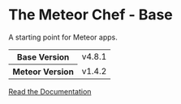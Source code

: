 # The Meteor Chef - Base
A starting point for Meteor apps.

<table>
  <tbody>
    <tr>
      <th>Base Version</th>
      <td>v4.8.1</td>
    </tr>
    <tr>
      <th>Meteor Version</th>
      <td>v1.4.2</td>
    </tr>
  </tbody>
</table>

[Read the Documentation](http://themeteorchef.com/base)
